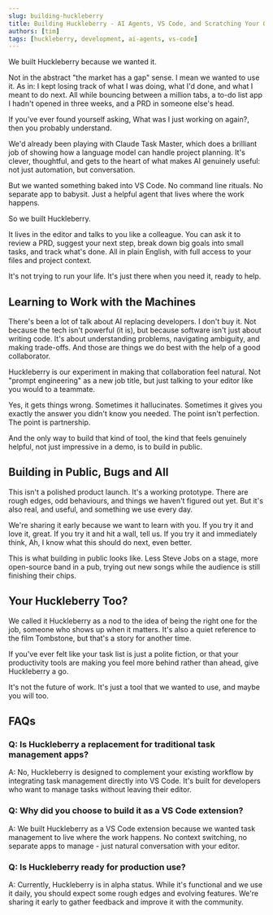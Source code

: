```yaml
---
slug: building-huckleberry
title: Building Huckleberry - AI Agents, VS Code, and Scratching Your Own Itch
authors: [tim]
tags: [huckleberry, development, ai-agents, vs-code]
---
```


We built Huckleberry because we wanted it.

Not in the abstract "the market has a gap" sense. I mean we wanted to use it. As in: I kept losing track of what I was doing, what I'd done, and what I meant to do next. All while bouncing between a million tabs, a to-do list app I hadn't opened in three weeks, and a PRD in someone else's head.

If you've ever found yourself asking, What was I just working on again?, then you probably understand.

<!-- truncate -->

We'd already been playing with Claude Task Master, which does a brilliant job of showing how a language model can handle project planning. It's clever, thoughtful, and gets to the heart of what makes AI genuinely useful: not just automation, but conversation.

But we wanted something baked into VS Code. No command line rituals. No separate app to babysit. Just a helpful agent that lives where the work happens.

So we built Huckleberry.

It lives in the editor and talks to you like a colleague. You can ask it to review a PRD, suggest your next step, break down big goals into small tasks, and track what's done. All in plain English, with full access to your files and project context.

It's not trying to run your life. It's just there when you need it, ready to help.

## Learning to Work with the Machines

There's been a lot of talk about AI replacing developers. I don't buy it. Not because the tech isn't powerful (it is), but because software isn't just about writing code. It's about understanding problems, navigating ambiguity, and making trade-offs. And those are things we do best with the help of a good collaborator.

Huckleberry is our experiment in making that collaboration feel natural. Not "prompt engineering" as a new job title, but just talking to your editor like you would to a teammate.

Yes, it gets things wrong. Sometimes it hallucinates. Sometimes it gives you exactly the answer you didn't know you needed. The point isn't perfection. The point is partnership.

And the only way to build that kind of tool, the kind that feels genuinely helpful, not just impressive in a demo, is to build in public.

## Building in Public, Bugs and All

This isn't a polished product launch. It's a working prototype. There are rough edges, odd behaviours, and things we haven't figured out yet. But it's also real, and useful, and something we use every day.

We're sharing it early because we want to learn with you. If you try it and love it, great. If you try it and hit a wall, tell us. If you try it and immediately think, Ah, I know what this should do next, even better.

This is what building in public looks like. Less Steve Jobs on a stage, more open-source band in a pub, trying out new songs while the audience is still finishing their chips.

## Your Huckleberry Too?

We called it Huckleberry as a nod to the idea of being the right one for the job, someone who shows up when it matters. It's also a quiet reference to the film Tombstone, but that's a story for another time.

If you've ever felt like your task list is just a polite fiction, or that your productivity tools are making you feel more behind rather than ahead, give Huckleberry a go.

It's not the future of work. It's just a tool that we wanted to use, and maybe you will too.

## FAQs

### Q: Is Huckleberry a replacement for traditional task management apps?

A: No, Huckleberry is designed to complement your existing workflow by integrating task management directly into VS Code. It's built for developers who want to manage tasks without leaving their editor.

### Q: Why did you choose to build it as a VS Code extension?

A: We built Huckleberry as a VS Code extension because we wanted task management to live where the work happens. No context switching, no separate apps to manage - just natural conversation with your editor.

### Q: Is Huckleberry ready for production use?

A: Currently, Huckleberry is in alpha status. While it's functional and we use it daily, you should expect some rough edges and evolving features. We're sharing it early to gather feedback and improve it with the community.
